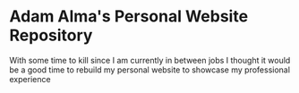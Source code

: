 # Adam Alma's Personal Website Repository
With some time to kill since I am currently in between jobs I thought it would be a good time to rebuild my personal website to showcase my professional experience